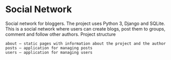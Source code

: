 # Social Network

Social network for bloggers. The project uses Python 3, Django and SQLite. This is a social network where users can create blogs, post them to groups, comment and follow other authors.
Project structure

    about — static pages with information about the project and the author
    posts — application for managing posts
    users — application for managing users
